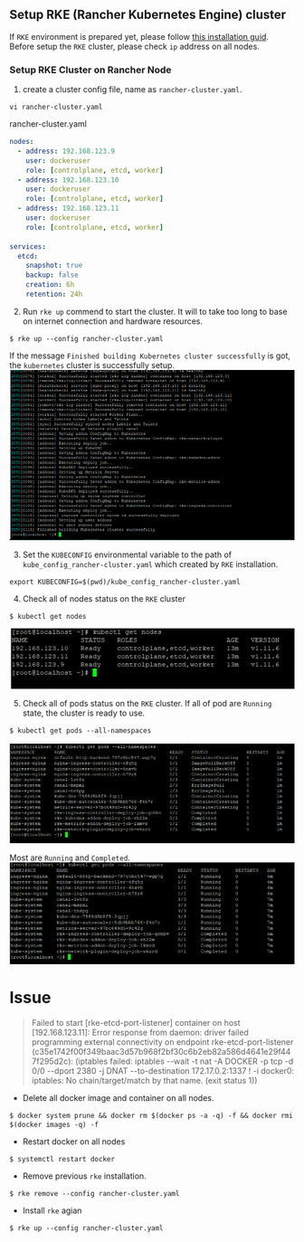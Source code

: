 ## Setup RKE (Rancher Kubernetes Engine) cluster

If `RKE` environment is prepared yet, please follow [this installation guid](RKE_PREPARATION.md). Before setup the `RKE` cluster, please check `ip` address on all nodes.

### Setup RKE Cluster on Rancher Node 
1. create a cluster config file, name as `rancher-cluster.yaml`.
```
vi rancher-cluster.yaml
```
rancher-cluster.yaml
```yaml
nodes:
  - address: 192.168.123.9
    user: dockeruser
    role: [controlplane, etcd, worker]
  - address: 192.168.123.10
    user: dockeruser
    role: [controlplane, etcd, worker]
  - address: 192.168.123.11
    user: dockeruser
    role: [controlplane, etcd, worker]

services:
  etcd:
    snapshot: true
    backup: false
    creation: 6h
    retention: 24h
```
2. Run `rke up` commend to start the cluster. It will to take too long to base on internet connection and hardware resources.
```
$ rke up --config rancher-cluster.yaml
```
If the message `Finished building Kubernetes cluster successfully` is got, the `kubernetes` cluster is successfully setup.
![rke](/rke.png)

3. Set the `KUBECONFIG` environmental variable to the path of `kube_config_rancher-cluster.yaml` which created by `RKE` installation.
```
export KUBECONFIG=$(pwd)/kube_config_rancher-cluster.yaml
```
4. Check all of nodes status on the `RKE` cluster
```
$ kubectl get nodes
```
![nodes-status](/nodes-status.png)

5. Check all of pods status on the `RKE` cluster. If all of pod are `Running` state, the cluster is ready to use.
```
$ kubectl get pods --all-namespaces
```
![pods-status](/pods-status.png)

Most are `Running` and `Completed`.
![pods-status](/pods-status2.png)

# Issue
>Failed to start [rke-etcd-port-listener] container on host [192.168.123.11]: Error response from daemon: driver failed programming external connectivity on endpoint rke-etcd-port-listener (c35e1742f00f349baac3d57b968f2bf30c6b2eb82a586d4641e29f447f295d2c):  (iptables failed: iptables --wait -t nat -A DOCKER -p tcp -d 0/0 --dport 2380 -j DNAT --to-destination 172.17.0.2:1337 ! -i docker0: iptables: No chain/target/match by that name.
 (exit status 1))

- Delete all docker image and container on all nodes.
```
$ docker system prune && docker rm $(docker ps -a -q) -f && docker rmi $(docker images -q) -f
```
- Restart docker on all nodes
```
$ systemctl restart docker
```
- Remove previous `rke` installation.
```
$ rke remove --config rancher-cluster.yaml
```
- Install `rke` agian
```
$ rke up --config rancher-cluster.yaml
```
